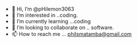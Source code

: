 - 👋 Hi, I’m @pHilemon3063
- 👀 I’m interested in ..coding.
- 🌱 I’m currently learning ...coding
- 💞️ I’m looking to collaborate on .. software.
- 📫 How to reach me ... philsmatamba@gmail.com

<!---
pHilemon3063/pHilemon3063 is a ✨ special ✨ repository because its `README.md` (this file) appears on your GitHub profile.
You can click the Preview link to take a look at your changes.
--->

